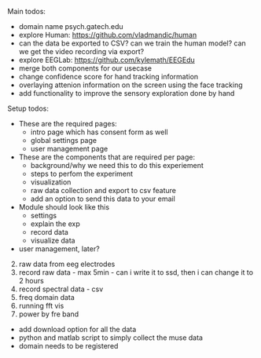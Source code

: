Main todos:
- domain name psych.gatech.edu
- explore Human: https://github.com/vladmandic/human
- can the data be exported to CSV? can we train the human model? can  we get the video recording via export?
- explore EEGLab: https://github.com/kylemath/EEGEdu
- merge both components for our usecase
- change confidence score for hand tracking information
- overlaying attenion information on the screen using the face tracking
- add functionality to improve the sensory exploration done by hand


Setup todos:
- These are the required pages:
    - intro page which has consent form as well
    - global settings page 
    - user management page
- These are the components that are required per page:
    - background/why we need this to do this experiement 
    - steps to perfom the experiment
    - visualization 
    - raw data collection and export to csv feature
    - add an option to send this data to your email
- Module should look like this 
  - settings
  - explain the exp 
  - record data
  - visualize data
- user management, later?

2. raw data from eeg electrodes
2. record raw data - max 5min - can i write it to ssd, then i can change it to 2 hours
3. record spectral data - csv 
3. freq domain data
5. running fft vis
4. power by fre band
- add download option for all the data
- python and matlab script to simply collect the muse data
- domain needs to be registered